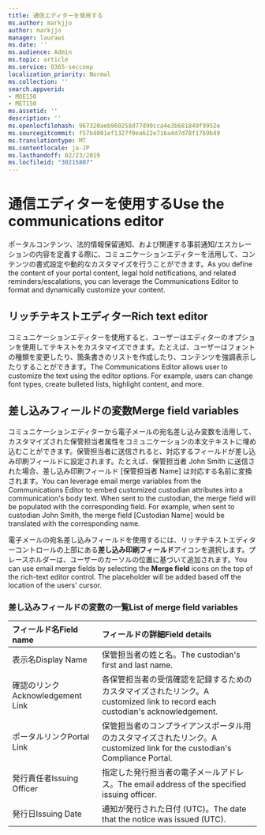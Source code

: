 ```yaml
---
title: 通信エディターを使用する
ms.author: markjjo
author: markjjo
manager: laurawi
ms.date: ''
ms.audience: Admin
ms.topic: article
ms.service: O365-seccomp
localization_priority: Normal
ms.collection: ''
search.appverid:
- MOE150
- MET150
ms.assetid: ''
description: ''
ms.openlocfilehash: 967320aeb960258d77d90cca4e3b681849f9952e
ms.sourcegitcommit: f57b4001ef1327f0ea622e716a4d7d78f1769b49
ms.translationtype: MT
ms.contentlocale: ja-JP
ms.lasthandoff: 02/23/2019
ms.locfileid: "30215807"
---
```

# <a name="use-the-communications-editor"></a><span data-ttu-id="e1190-102">通信エディターを使用する</span><span class="sxs-lookup"><span data-stu-id="e1190-102">Use the communications editor</span></span>

<span data-ttu-id="e1190-103">ポータルコンテンツ、法的情報保留通知、および関連する事前通知/エスカレーションの内容を定義する際に、コミュニケーションエディターを活用して、コンテンツの書式設定や動的なカスタマイズを行うことができます。</span><span class="sxs-lookup"><span data-stu-id="e1190-103">As you define the content of your portal content, legal hold notifications, and related reminders/escalations, you can leverage the Communications Editor to format and dynamically customize your content.</span></span>

## <a name="rich-text-editor"></a><span data-ttu-id="e1190-104">リッチテキストエディター</span><span class="sxs-lookup"><span data-stu-id="e1190-104">Rich text editor</span></span> 

<span data-ttu-id="e1190-p101">コミュニケーションエディターを使用すると、ユーザーはエディターのオプションを使用してテキストをカスタマイズできます。たとえば、ユーザーはフォントの種類を変更したり、箇条書きのリストを作成したり、コンテンツを強調表示したりすることができます。</span><span class="sxs-lookup"><span data-stu-id="e1190-p101">The Communications Editor allows user to customize the text using the editor options. For example, users can change font types, create bulleted lists, highlight content, and more.</span></span> 

## <a name="merge-field-variables"></a><span data-ttu-id="e1190-107">差し込みフィールドの変数</span><span class="sxs-lookup"><span data-stu-id="e1190-107">Merge field variables</span></span>

<span data-ttu-id="e1190-p102">コミュニケーションエディターから電子メールの宛名差し込み変数を活用して、カスタマイズされた保管担当者属性をコミュニケーションの本文テキストに埋め込むことができます。保管担当者に送信されると、対応するフィールドが差し込み印刷フィールドに設定されます。たとえば、保管担当者 John Smith に送信された場合、差し込み印刷フィールド [保管担当者 Name] は対応する名前に変換されます。</span><span class="sxs-lookup"><span data-stu-id="e1190-p102">You can leverage email merge variables from the Communications Editor to embed customized custodian attributes into a communication's body text. When sent to the custodian, the merge field will be populated with the corresponding field. For example, when sent to custodian John Smith, the merge field [Custodian Name] would be translated with the corresponding name.</span></span> 

<span data-ttu-id="e1190-p103">電子メールの宛名差し込みフィールドを使用するには、リッチテキストエディターコントロールの上部にある**差し込み印刷フィールド**アイコンを選択します。プレースホルダーは、ユーザーのカーソルの位置に基づいて追加されます。</span><span class="sxs-lookup"><span data-stu-id="e1190-p103">You can use email merge fields by selecting the **Merge field** icons on the top of the rich-text editor control. The placeholder will be added based off the location of the users' cursor.</span></span> 

### <a name="list-of-merge-field-variables"></a><span data-ttu-id="e1190-113">差し込みフィールドの変数の一覧</span><span class="sxs-lookup"><span data-stu-id="e1190-113">List of merge field variables</span></span>

| <span data-ttu-id="e1190-114">フィールド名</span><span class="sxs-lookup"><span data-stu-id="e1190-114">Field name</span></span>                  | <span data-ttu-id="e1190-115">フィールドの詳細</span><span class="sxs-lookup"><span data-stu-id="e1190-115">Field details</span></span> | 
| :------------------- | :------------------- |
| <span data-ttu-id="e1190-116">表示名</span><span class="sxs-lookup"><span data-stu-id="e1190-116">Display Name</span></span>  | <span data-ttu-id="e1190-117">保管担当者の姓と名。</span><span class="sxs-lookup"><span data-stu-id="e1190-117">The custodian's first and last name.</span></span> | 
| <span data-ttu-id="e1190-118">確認のリンク</span><span class="sxs-lookup"><span data-stu-id="e1190-118">Acknowledgement Link</span></span> | <span data-ttu-id="e1190-119">各保管担当者の受信確認を記録するためのカスタマイズされたリンク。</span><span class="sxs-lookup"><span data-stu-id="e1190-119">A customized link to record each custodian's acknowledgement.</span></span>|                 |
| <span data-ttu-id="e1190-120">ポータルリンク</span><span class="sxs-lookup"><span data-stu-id="e1190-120">Portal Link</span></span>     | <span data-ttu-id="e1190-121">保管担当者のコンプライアンスポータル用のカスタマイズされたリンク。</span><span class="sxs-lookup"><span data-stu-id="e1190-121">A customized link for the custodian's Compliance Portal.</span></span>|                |
| <span data-ttu-id="e1190-122">発行責任者</span><span class="sxs-lookup"><span data-stu-id="e1190-122">Issuing Officer</span></span>                   | <span data-ttu-id="e1190-123">指定した発行担当者の電子メールアドレス。</span><span class="sxs-lookup"><span data-stu-id="e1190-123">The email address of the specified issuing officer.</span></span>|                   |
| <span data-ttu-id="e1190-124">発行日</span><span class="sxs-lookup"><span data-stu-id="e1190-124">Issuing Date</span></span>                   | <span data-ttu-id="e1190-125">通知が発行された日付 (UTC)。</span><span class="sxs-lookup"><span data-stu-id="e1190-125">The date that the notice was issued (UTC).</span></span>              |